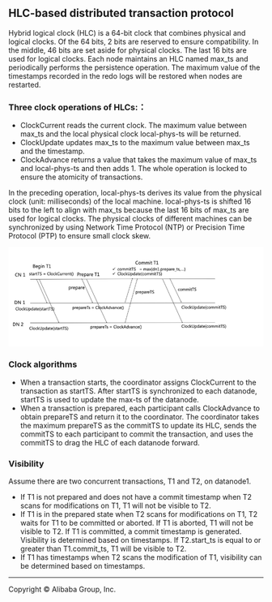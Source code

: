 ## HLC-based distributed transaction protocol

Hybrid logical clock (HLC) is a 64-bit clock that combines physical and logical clocks. Of the 64 bits, 2 bits are reserved to ensure compatibility. In the middle, 46 bits are set aside for physical clocks. The last 16 bits are used for logical clocks.  Each node maintains an HLC named max_ts and periodically performs the persistence operation. The maximum value of the timestamps recorded in the redo logs will be restored when nodes are restarted.

### Three clock operations of HLCs:：

* ClockCurrent reads the current clock. The maximum value between max_ts and the local physical clock local-phys-ts will be returned.
* ClockUpdate updates max_ts to the maximum value between max_ts and the timestamp.
* ClockAdvance returns a value that takes the maximum value of max_ts and local-phys-ts and then adds 1. The whole operation is locked to ensure the atomicity of transactions.

In the preceding operation, local-phys-ts derives its value from the physical clock (unit: milliseconds) of the local machine. local-phys-ts is shifted 16 bits to the left to align with max_ts because the last 16 bits of max_ts are used for logical clocks.  The physical clocks of different machines can be synchronized by using Network Time Protocol (NTP) or Precision Time Protocol (PTP) to ensure small clock skew.

<img src="hlc_2pc.png" alt="Two-phase commit based on HLC" width="600"/>

### Clock algorithms

* When a transaction starts, the coordinator assigns ClockCurrent to the transaction as startTS. After startTS is synchronized to each datanode, startTS is used to update the max-ts of the datanode.
* When a transaction is prepared, each participant calls ClockAdvance to obtain prepareTS and return it to the coordinator. The coordinator takes the maximum prepareTS as the commitTS to update its HLC, sends the commitTS to each participant to commit the transaction, and uses the commitTS to drag the HLC of each datanode forward.

### Visibility

Assume there are two concurrent transactions, T1 and T2, on datanode1.

* If T1 is not prepared and does not have a commit timestamp when T2 scans for modifications on T1, T1 will not be visible to T2.
* If T1 is in the prepared state when T2 scans for modifications on T1, T2 waits for T1 to be committed or aborted. If T1 is aborted, T1 will not be visible to T2. If T1 is committed, a commit timestamp is generated. Visibility is determined based on timestamps. If T2.start_ts is equal to or greater than T1.commit_ts, T1 will be visible to T2.
* If T1 has timestamps when T2 scans the modification of T1, visibility can be determined based on timestamps.


___

Copyright © Alibaba Group, Inc.